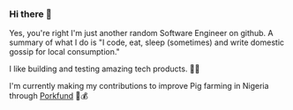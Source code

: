 ### Hi there 👋

Yes, you're right I'm just another random Software Engineer on github. A summary of what I do is "I code, eat, sleep (sometimes) and write domestic gossip for local consumption."

I like building and testing amazing tech products. 🧑‍💻

I'm currently making my contributions to improve Pig farming in Nigeria through [Porkfund](https://porkfund.com) 🐖💰

<!--
**Brhamix/Brhamix** is a ✨ _special_ ✨ repository because its `README.md` (this file) appears on your GitHub profile.

Here are some ideas to get you started:

- 🔭 I’m currently working on ...
- 🌱 I’m currently learning ...
- 👯 I’m looking to collaborate on ...
- 🤔 I’m looking for help with ...
- 💬 Ask me about ...
- 📫 How to reach me: ...
- 😄 Pronouns: ...
- ⚡ Fun fact: ...
-->
